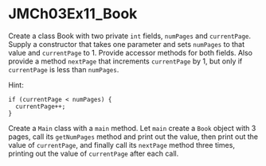 # JMCh03Ex11_Book
Create a class Book with two private `int` fields, `numPages` and `currentPage`.
Supply a constructor that takes one parameter and sets `numPages` to that value and `currentPage` to 1.
Provide accessor methods for both fields. Also provide a method `nextPage` that increments
`currentPage` by 1, but only if `currentPage` is less than `numPages`.

Hint:
```
if (currentPage < numPages) {
  currentPage++;
}
```

Create a `Main` class with a `main` method. Let `main` create a `Book` object with 3 pages,
call its `getNumPages` method and print out the value, then print out the value of `currentPage`,
and finally call its `nextPage` method three times, printing out the value of `currentPage` after each call.
